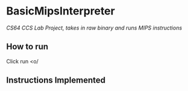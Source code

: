 # BasicMipsInterpreter
*CS64 CCS Lab Project, takes in raw binary and runs MIPS instructions*

## How to run
Click run <o/

## Instructions Implemented
